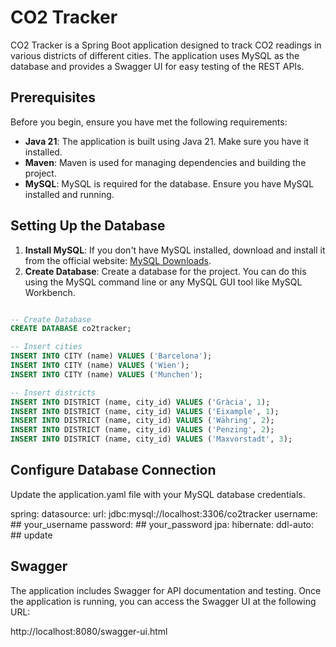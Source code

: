 # CO2 Tracker

CO2 Tracker is a Spring Boot application designed to track CO2 readings in various districts of different cities. The application uses MySQL as the database and provides a Swagger UI for easy testing of the REST APIs.

## Prerequisites

Before you begin, ensure you have met the following requirements:

- **Java 21**: The application is built using Java 21. Make sure you have it installed.
- **Maven**: Maven is used for managing dependencies and building the project.
- **MySQL**: MySQL is required for the database. Ensure you have MySQL installed and running.

## Setting Up the Database

1. **Install MySQL**: If you don't have MySQL installed, download and install it from the official website: [MySQL Downloads](https://dev.mysql.com/downloads/).
2. **Create Database**: Create a database for the project. You can do this using the MySQL command line or any MySQL GUI tool like MySQL Workbench.

```sql

-- Create Database
CREATE DATABASE co2tracker;

-- Insert cities
INSERT INTO CITY (name) VALUES ('Barcelona');
INSERT INTO CITY (name) VALUES ('Wien');
INSERT INTO CITY (name) VALUES ('Munchen');

-- Insert districts
INSERT INTO DISTRICT (name, city_id) VALUES ('Gràcia', 1);
INSERT INTO DISTRICT (name, city_id) VALUES ('Eixample', 1);
INSERT INTO DISTRICT (name, city_id) VALUES ('Währing', 2);
INSERT INTO DISTRICT (name, city_id) VALUES ('Penzing', 2);
INSERT INTO DISTRICT (name, city_id) VALUES ('Maxvorstadt', 3);
```

## Configure Database Connection

Update the application.yaml file with your MySQL database credentials.

spring:
  datasource:
    url: jdbc:mysql://localhost:3306/co2tracker
    username: ## your_username
    password: ## your_password
  jpa:
    hibernate:
      ddl-auto: ## update

## Swagger
The application includes Swagger for API documentation and testing. Once the application is running, you can access the Swagger UI at the following URL:

http://localhost:8080/swagger-ui.html

